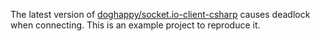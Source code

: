 The latest version of [doghappy/socket.io-client-csharp](https://github.com/doghappy/socket.io-client-csharp) causes deadlock when connecting. This is an example project to reproduce it.
